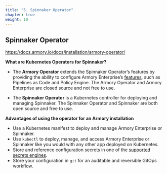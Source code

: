 ```yaml
---
title: "5. Spinnaker Operator"
chapter: true
weight: 10
---
```


## Spinnaker Operator

https://docs.armory.io/docs/installation/armory-operator/

**What are Kubernetes Operators for Spinnaker?**

- The **Armory Operator**  extends the Spinnaker Operator’s features by providing the ability to configure Armory Enterprise’s [features](https://docs.armory.io/docs/#what-is-armory-enterprise), such as Pipelines as Code and Policy Engine. The Armory Operator and Armory Enterprise are closed source and not free to use.


- The **Spinnaker Operator** is a Kubernetes controller for deploying and managing Spinnaker. The Spinnaker Operator and Spinnaker are both open source and free to use.

**Advantages of using the operator for an Armory installation**

- Use a Kubernetes manifest to deploy and manage Armory Enterprise or Spinnaker.
- Use `kubectl` to deploy, manage, and access Armory Enterprise or Spinnaker like you would with any other app deployed on Kubernetes.
- Store and reference configuration secrets in one of the [supported secrets engines](https://docs.armory.io/docs/armory-admin/secrets/).
- Store your configuration in `git` for an auditable and reversible GitOps workflow.

